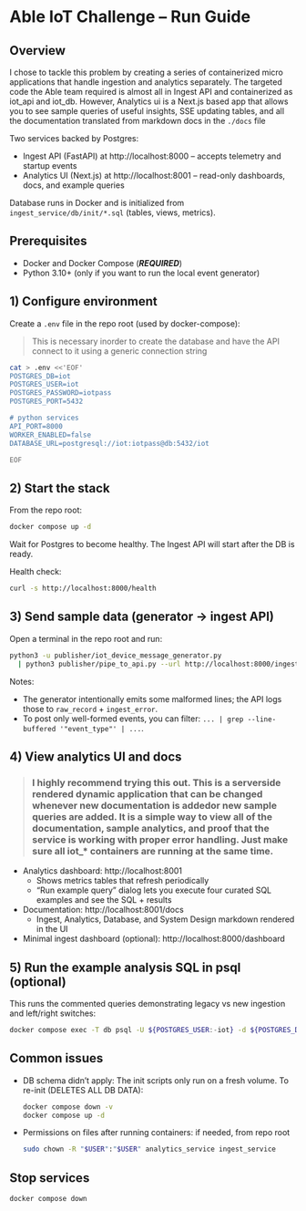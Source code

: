 # Able IoT Challenge – Run Guide

## Overview
I chose to tackle this problem by creating a series of containerized micro applications that handle ingestion and analytics separately. The targeted code the Able team required is almost all in Ingest API and containerized as iot_api and iot_db. However, Analytics ui is a Next.js based app that allows you to see sample queries of useful insights, SSE updating tables, and all the documentation translated from markdown docs in the ```./docs``` file

Two services backed by Postgres:
- Ingest API (FastAPI) at http://localhost:8000 – accepts telemetry and startup events
- Analytics UI (Next.js) at http://localhost:8001 – read-only dashboards, docs, and example queries

Database runs in Docker and is initialized from `ingest_service/db/init/*.sql` (tables, views, metrics).

## Prerequisites
- Docker and Docker Compose (***REQUIRED***)
- Python 3.10+ (only if you want to run the local event generator)

## 1) Configure environment
Create a `.env` file in the repo root (used by docker-compose):

  > This is necessary inorder to create the database and have the API connect to it using a generic connection string 

```bash
cat > .env <<'EOF'
POSTGRES_DB=iot
POSTGRES_USER=iot
POSTGRES_PASSWORD=iotpass
POSTGRES_PORT=5432

# python services
API_PORT=8000
WORKER_ENABLED=false   
DATABASE_URL=postgresql://iot:iotpass@db:5432/iot 

EOF
```

## 2) Start the stack
From the repo root:

```bash
docker compose up -d
```

Wait for Postgres to become healthy. The Ingest API will start after the DB is ready.

Health check:
```bash
curl -s http://localhost:8000/health
```

## 3) Send sample data (generator → ingest API)
Open a terminal in the repo root and run:

```bash
python3 -u publisher/iot_device_message_generator.py
  | python3 publisher/pipe_to_api.py --url http://localhost:8000/ingest --batch 1 --verbose
```

Notes:
- The generator intentionally emits some malformed lines; the API logs those to `raw_record` + `ingest_error`.
- To post only well-formed events, you can filter: `... | grep --line-buffered '"event_type"' | ...`.

## 4) View analytics UI and docs
> ### I highly recommend trying this out. This is a serverside rendered dynamic application that can be changed whenever new documentation is addedor new sample queries are added. It is a simple way to view all of the documentation, sample analytics, and proof that the service is working with proper error handling. Just make sure all iot_* containers are running at the same time.

- Analytics dashboard: http://localhost:8001
  - Shows metrics tables that refresh periodically
  - “Run example query” dialog lets you execute four curated SQL examples and see the SQL + results
- Documentation: http://localhost:8001/docs
  - Ingest, Analytics, Database, and System Design markdown rendered in the UI
- Minimal ingest dashboard (optional): http://localhost:8000/dashboard

## 5) Run the example analysis SQL in psql (optional)
This runs the commented queries demonstrating legacy vs new ingestion and left/right switches:

```bash
docker compose exec -T db psql -U ${POSTGRES_USER:-iot} -d ${POSTGRES_DB:-iot} -f ingest_service/db/queries/analysis_examples.sql
```

## Common issues
- DB schema didn’t apply: The init scripts only run on a fresh volume. To re-init (DELETES ALL DB DATA):
  ```bash
  docker compose down -v
  docker compose up -d
  ```
- Permissions on files after running containers: if needed, from repo root
  ```bash
  sudo chown -R "$USER":"$USER" analytics_service ingest_service
  ```

## Stop services
```bash
docker compose down
```
